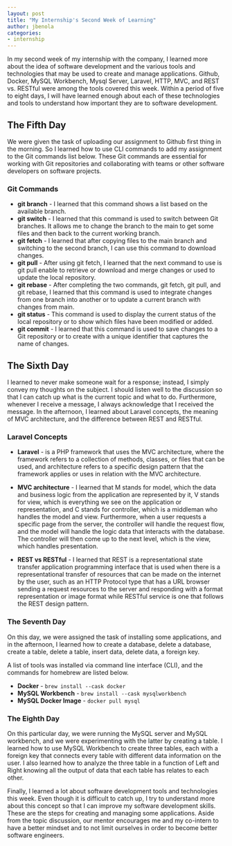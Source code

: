 ```yaml
---
layout: post
title: "My Internship's Second Week of Learning"
author: jbenola
categories:
- internship
---
```


In my second week of my internship with the company, I learned more about the idea of software development and the various tools and technologies that may be used to create and manage applications. Github, Docker, MySQL Workbench, Mysql Server, Laravel, HTTP, MVC, and REST vs. RESTful were among the tools covered this week. Within a period of five to eight days, I will have learned enough about each of these technologies and tools to understand how important they are to software development.

## The Fifth Day

We were given the task of uploading our assignment to Github first thing in the morning. So I learned how to use CLI commands to add my assignment to the Git commands list below. These Git commands are essential for working with Git repositories and collaborating with teams or other software developers on software projects.

### Git Commands

- **git branch** - I learned that this command shows a list based on the available branch.
- **git switch** - I learned that this command is used to switch between Git branches. It allows me to change the branch to the main to get some files and then back to the current working branch.
- **git fetch** - I learned that after copying files to the main branch and switching to the second branch, I can use this command to download changes.
- **git pull** - After using git fetch, I learned that the next command to use is git pull enable to retrieve or download and merge changes or used to update the local repository.
- **git rebase** - After completing the two commands, git fetch, git pull, and git rebase, I learned that this command is used to integrate changes from one branch into another or to update a current branch with changes from main.
- **git status** - This command is used to display the current status of the local repository or to show which files have been modified or added.
- **git commit** - I learned that this command is used to save changes to a Git repository or to create with a unique identifier that captures the name of changes.

## The Sixth Day

I learned to never make someone wait for a response; instead, I simply convey my thoughts on the subject. I should listen well to the discussion so that I can catch up what is the current topic and what to do. Furthermore, whenever I receive a message, I always acknowledge that I received the message. In the afternoon, I learned about Laravel concepts, the meaning of MVC architecture, and the difference between REST and RESTful.

### Laravel Concepts

- **Laravel** - is a PHP framework that uses the MVC architecture, where the framework refers to a collection of methods, classes, or files that can be used, and architecture refers to a specific design pattern that the framework applies or uses in relation with the MVC architecture.

- **MVC architecture** - I learned that M stands for model, which the data and business logic from the application are represented by it, V stands for view, which is everything we see on the application or representation, and C stands for controller, which is a middleman who handles the model and view. Furthermore, when a user requests a specific page from the server, the controller will handle the request flow, and the model will handle the logic data that interacts with the database. The controller will then come up to the next level, which is the view, which handles presentation.

- **REST vs RESTful** - I learned that REST is a representational state transfer application programming interface that is used when there is a representational transfer of resources that can be made on the internet by the user, such as an HTTP Protocol type that has a URL browser sending a request resources to the server and responding with a format representation or image format while RESTful service is one that follows the REST design pattern.

### The Seventh Day

On this day, we were assigned the task of installing some applications, and in the afternoon, I learned how to create a database, delete a database, create a table, delete a table, insert data, delete data, a foreign key.

A list of tools was installed via command line interface (CLI), and the commands for homebrew are listed below.

- **Docker** - `brew install --cask docker`
- **MySQL Workbench** - `brew install --cask mysqlworkbench`
- **MySQL Docker Image** - `docker pull mysql`

### The Eighth Day

On this particular day, we were running the MySQL server and MySQL workbench, and we were experimenting with the latter by creating a table. I learned how to use MySQL Workbench to create three tables, each with a foreign key that connects every table with different data information on the user. I also learned how to analyze the three table in a function of Left and Right knowing all the output of data that each table has relates to each other.

Finally, I learned a lot about software development tools and technologies this week. Even though it is difficult to catch up, I try to understand more about this concept so that I can improve my software development skills. These are the steps for creating and managing some applications. Aside from the topic discussion, our mentor encourages me and my co-intern to have a better mindset and to not limit ourselves in order to become better software engineers.
